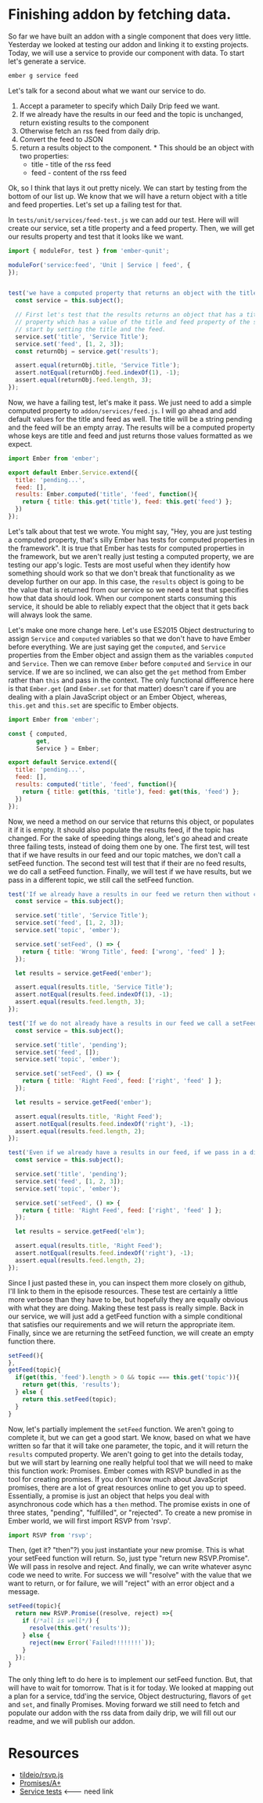 # Finishing addon by fetching data.

So far we have built an addon with a single component that does very little. Yesterday we looked at testing our addon and linking it to exsting projects. Today, we will use a service to provide our component with data. To start let's generate a service.

```sh
ember g service feed
```

Let's talk for a second about what we want our service to do.

  1. Accept a parameter to specify which Daily Drip feed we want.
  2. If we already have the results in our feed and the topic is unchanged, return existing results to the component
  3. Otherwise fetch an rss feed from daily drip.
  4. Convert the feed to JSON
  5. return a results object to the component.
    * This should be an object with two properties:
      * title - title of the rss feed
      * feed - content of the rss feed

Ok, so I think that lays it out pretty nicely. We can start by testing from the bottom of our list up. We know that we will have a return object with a title and feed properties. Let's set up a failing test for that.

In `tests/unit/services/feed-test.js` we can add our test. Here will will create our service, set a title property and a feed property. Then, we will get our results property and test that it looks like we want.

```JavaScript
import { moduleFor, test } from 'ember-qunit';

moduleFor('service:feed', 'Unit | Service | feed', {
});


test('we have a computed property that returns an object with the title and feed properties.', function(assert) {
  const service = this.subject();

  // First let's test that the results returns an object that has a title and feed
  // property which has a value of the title and feed property of the service.
  // start by setting the title and the feed.
  service.set('title', 'Service Title');
  service.set('feed', [1, 2, 3]);
  const returnObj = service.get('results');

  assert.equal(returnObj.title, 'Service Title');
  assert.notEqual(returnObj.feed.indexOf(1), -1);
  assert.equal(returnObj.feed.length, 3);
});
```

Now, we have a failing test, let's make it pass. We just need to add a simple computed property to `addon/services/feed.js`. I will go ahead and add default values for the title and feed as well. The title will be a string pending and the feed will be an empty array. The results will be a computed property whose keys are title and feed and just returns those values formatted as we expect.

```JavaScript
import Ember from 'ember';

export default Ember.Service.extend({
  title: 'pending...',
  feed: [],
  results: Ember.computed('title', 'feed', function(){
    return { title: this.get('title'), feed: this.get('feed') };
  })
});
```

Let's talk about that test we wrote. You might say, "Hey, you are just testing a computed property, that's silly Ember has tests for computed properties in the framework". It is true that Ember has tests for computed properties in the framework, but we aren't really just testing a computed property, we are testing our app's logic. Tests are most useful when they identify how something should work so that we don't break that functionality as we develop further on our app. In this case, the `results` object is going to be the value that is returned from our service so we need a test that specifies how that data should look. When our component starts consuming this service, it should be able to reliably expect that the object that it gets back will always look the same.

Let's make one more change here. Let's use ES2015 Object destructuring to assign `Service` and `computed` variables so that we don't have to have Ember before everything. We are just saying get the `computed`, and `Service` properties from the Ember object and assign them as the variables `computed` and `Service`. Then we can remove `Ember` before `computed` and `Service` in our service. If we are so inclined, we can also get the `get` method from Ember rather than `this` and pass in the context. The only functional difference here is that `Ember.get` (and `Ember.set` for that matter) doesn't care if you are dealing with a plain JavaScript object or an Ember Object, whereas, `this.get` and `this.set` are specific to Ember objects.

```JavaScript
import Ember from 'ember';

const { computed,
        get,
        Service } = Ember;

export default Service.extend({
  title: 'pending...',
  feed: [],
  results: computed('title', 'feed', function(){
    return { title: get(this, 'title'), feed: get(this, 'feed') };
  })
});
```

Now, we need a method on our service that returns this object, or populates it if it is empty. It should also populate the results feed, if the topic has changed. For the sake of speeding things along, let's go ahead and create three failing tests, instead of doing them one by one. The first test, will test that if we have results in our feed and our topic matches, we don't call a setFeed function. The second test will test that if their are no feed results, we do call a setFeed function. Finally, we will test if we have results, but we pass in a different topic, we still call the setFeed function.

```JavaScript
test('If we already have a results in our feed we return then without calling get setFeed Function', function(assert) {
  const service = this.subject();

  service.set('title', 'Service Title');
  service.set('feed', [1, 2, 3]);
  service.set('topic', 'ember');

  service.set('setFeed', () => {
    return { title: 'Wrong Title', feed: ['wrong', 'feed' ] };
  });

  let results = service.getFeed('ember');

  assert.equal(results.title, 'Service Title');
  assert.notEqual(results.feed.indexOf(1), -1);
  assert.equal(results.feed.length, 3);
});

test('If we do not already have a results in our feed we call a setFeed Function which returns them', function(assert) {
  const service = this.subject();

  service.set('title', 'pending');
  service.set('feed', []);
  service.set('topic', 'ember');

  service.set('setFeed', () => {
    return { title: 'Right Feed', feed: ['right', 'feed' ] };
  });

  let results = service.getFeed('ember');

  assert.equal(results.title, 'Right Feed');
  assert.notEqual(results.feed.indexOf('right'), -1);
  assert.equal(results.feed.length, 2);
});

test('Even if we already have a results in our feed, if we pass in a differnt feed we still call a setFeed Function which returns the new feed', function(assert) {
  const service = this.subject();

  service.set('title', 'pending');
  service.set('feed', [1, 2, 3]);
  service.set('topic', 'ember');

  service.set('setFeed', () => {
    return { title: 'Right Feed', feed: ['right', 'feed' ] };
  });

  let results = service.getFeed('elm');

  assert.equal(results.title, 'Right Feed');
  assert.notEqual(results.feed.indexOf('right'), -1);
  assert.equal(results.feed.length, 2);
});
```

Since I just pasted these in, you can inspect them more closely on github, I'll link to them in the episode resources. These test are certainly a little more verbose than they have to be, but hopefully they are equally obvious with what they are doing. Making these test pass is really simple. Back in our service, we will just add a getFeed function with a simple conditional that satisfies our requirements and we will return the appropriate item. Finally, since we are returning the setFeed function, we will create an empty function there.

```JavaScript
setFeed(){
},
getFeed(topic){
  if(get(this, 'feed').length > 0 && topic === this.get('topic')){
    return get(this, 'results');
  } else {
    return this.setFeed(topic);
  }
}
```

Now, let's partially implement the `setFeed` function. We aren't going to complete it, but we can get a good start. We know, based on what we have written so far that it will take one parameter, the topic, and it will return the `results` computed property. We aren't going to get into the details today, but we will start by learning one really helpful tool that we will need to make this function work: Promises. Ember comes with RSVP bundled in as the tool for creating promises. If you don't know much about JavaScript promises, there are a lot of great resources online to get you up to speed. Essentially, a promise is just an object that helps you deal with asynchronous code which has a `then` method. The promise exists in one of three states, "pending", "fulfilled", or "rejected". To create a new promise in Ember world, we will first import RSVP from 'rsvp'.

```JavaScript
import RSVP from 'rsvp';
```

Then, (get it? "then"?) you just instantiate your new promise. This is what your setFeed function will return. So, just type "return new RSVP.Promise". We will pass in resolve and reject. And finally, we can write whatever async code we need to write. For success we will "resolve" with the value that we want to return, or for failure, we will "reject" with an error object and a message.

```JavaScript
setFeed(topic){
  return new RSVP.Promise((resolve, reject) =>{
    if (/*all is well*/) {
      resolve(this.get('results'));
    } else {
      reject(new Error(`Failed!!!!!!!!`));
    }
  });
}
```

The only thing left to do here is to implement our setFeed function. But, that will have to wait for tomorrow. That is it for today. We looked at mapping out a plan for a service, tdd'ing the service, Object destructuring, flavors of `get` and `set`, and finally Promises. Moving forward we still need to fetch and populate our addon with the rss data from daily drip, we will fill out our readme, and we will publish our addon.

# Resources

* [tildeio/rsvp.js](https://github.com/tildeio/rsvp.js/)
* [Promises/A+](https://promisesaplus.com/)
* [Service tests](http://github.com/baroquon) <--- need link
